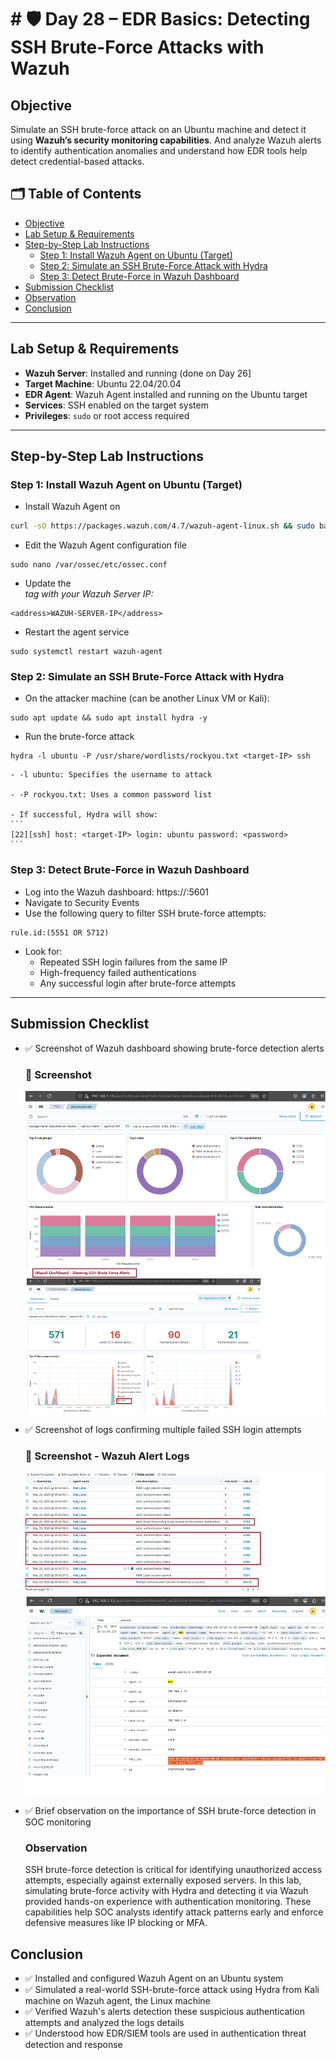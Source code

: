 # # 🛡️ Day 28 – EDR Basics: Detecting SSH Brute-Force Attacks with Wazuh

## Objective

Simulate an SSH brute-force attack on an Ubuntu machine and detect it using **Wazuh’s security monitoring capabilities**. And analyze Wazuh alerts to identify authentication anomalies and understand how EDR tools help detect credential-based attacks.

## 🗂️ Table of Contents

- [Objective](#objective)
- [Lab Setup & Requirements](#lab-setup--requirements)
- [Step-by-Step Lab Instructions](#step-by-step-lab-instructions)
  - [Step 1: Install Wazuh Agent on Ubuntu (Target)](#step-1-install-wazuh-agent-on-ubuntu-target)
  - [Step 2: Simulate an SSH Brute-Force Attack with Hydra](#step-2-simulate-an-ssh-brute-force-attack-with-hydra)
  - [Step 3: Detect Brute-Force in Wazuh Dashboard](#step-3-detect-brute-force-in-wazuh-dashboard)
- [Submission Checklist](#submission-checklist)
- [Observation](#observation)
- [Conclusion](#conclusion)


---

## Lab Setup & Requirements

- **Wazuh Server**: Installed and running (done on Day 26]  
- **Target Machine**: Ubuntu 22.04/20.04  
- **EDR Agent**: Wazuh Agent installed and running on the Ubuntu target  
- **Services**: SSH enabled on the target system  
- **Privileges**: `sudo` or root access required

---

## Step-by-Step Lab Instructions

### Step 1: Install Wazuh Agent on Ubuntu (Target)
- Install Wazuh Agent on 
```bash
curl -sO https://packages.wazuh.com/4.7/wazuh-agent-linux.sh && sudo bash wazuh-agent-linux.sh
```
- Edit the Wazuh Agent configuration file
```
sudo nano /var/ossec/etc/ossec.conf
```

- Update the <address> tag with your Wazuh Server IP:
```
<address>WAZUH-SERVER-IP</address>
```

- Restart the agent service
```
sudo systemctl restart wazuh-agent
```

 ### Step 2: Simulate an SSH Brute-Force Attack with Hydra
- On the attacker machine (can be another Linux VM or Kali):
```
sudo apt update && sudo apt install hydra -y
```

- Run the brute-force attack 
```
hydra -l ubuntu -P /usr/share/wordlists/rockyou.txt <target-IP> ssh
```
    - -l ubuntu: Specifies the username to attack

    - -P rockyou.txt: Uses a common password list

    - If successful, Hydra will show:
    ```
    [22][ssh] host: <target-IP> login: ubuntu password: <password>
    ```

### Step 3: Detect Brute-Force in Wazuh Dashboard
- Log into the Wazuh dashboard: https://<wazuh-server-ip>:5601
- Navigate to Security Events
- Use the following query to filter SSH brute-force attempts:
```text
rule.id:(5551 OR 5712)
```
- Look for:
    - Repeated SSH login failures from the same IP
    - High-frequency failed authentications
    - Any successful login after brute-force attempts

---

## Submission Checklist
- ✅ Screenshot of Wazuh dashboard showing brute-force detection alerts
    ### 📸 Screenshot
    <p align="center">
      <img src="../../Screenshots/Day-28_EDR_Wazuh-TSC-Dashboard-SSH-Brute-Force-Alerts.png" alt="Wazuh Dashboard" width="600">
    </p>

- ✅ Screenshot of logs confirming multiple failed SSH login attempts
    ### 📸 Screenshot - Wazuh Alert Logs
    <p align="center">
      <img src="../../Screenshots/Day-28_EDR_Wazuh-Alert_Logs.png" alt="Wazuh Alert Logs" width="600">
    </p>

- ✅ Brief observation on the importance of SSH brute-force detection in SOC monitoring
    ### Observation
    SSH brute-force detection is critical for identifying unauthorized access attempts, especially against externally exposed servers. In this lab, simulating brute-force activity with Hydra and detecting it via Wazuh provided hands-on experience with authentication monitoring. These capabilities help SOC analysts identify attack patterns early and enforce defensive measures like IP blocking or MFA.

## Conclusion
- ✅ Installed and configured Wazuh Agent on an Ubuntu system
- ✅ Simulated a real-world SSH-brute-force attack using Hydra from Kali machine on Wazuh agent, the Linux machine
- ✅ Verified Wazuh's alerts detection these suspicious authentication attempts and analyzed the logs details
- ✅ Understood how EDR/SIEM tools are used in authentication threat detection and response